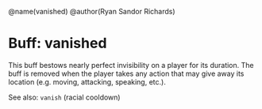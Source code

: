 @name(vanished)
@author(Ryan Sandor Richards)

# Buff: vanished
This buff bestows nearly perfect invisibility on a player for its duration. The
buff is removed when the player takes any action that may give away its location
(e.g. moving, attacking, speaking, etc.).

See also: `vanish` (racial cooldown)

